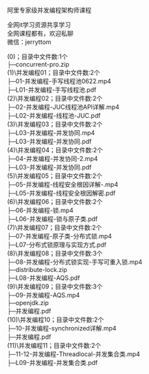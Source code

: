 阿里专家级并发编程架构师课程

全网it学习资源共享学习<br>全网课程都有，欢迎私聊<br>微信：jerryttom<br>

(0)；目录中文件数:1个<br> ├─concurrent-pro.zip<br> (1)\并发编程01；目录中文件数:2个<br> ├─01-并发编程-手写线程池0622.mp4<br> ├─L01-并发编程-手写线程池.pdf<br> (2)\并发编程02；目录中文件数:2个<br> ├─02-并发编程-JUC线程池API详解.mp4<br> ├─L02-并发编程-线程池-JUC.pdf<br> (3)\并发编程03；目录中文件数:2个<br> ├─L03-并发编程-并发协同.mp4<br> ├─L03-并发编程-并发协同.pdf<br> (4)\并发编程04；目录中文件数:2个<br> ├─04-并发编程-并发协同-2.mp4<br> ├─L03-并发编程-并发协同.pdf<br> (5)\并发编程05；目录中文件数:2个<br> ├─05-并发编程-线程安全根因详解-.mp4<br> ├─L05-并发编程-线程安全根因解密.pdf<br> (6)\并发编程06；目录中文件数:2个<br> ├─06-并发编程-锁.mp4<br> ├─L06-并发编程-锁与原子类.pdf<br> (7)\并发编程07；目录中文件数:2个<br> ├─07-并发编程-原子类-分布式锁.mp4<br> ├─L07-分布式锁原理与实现方式.pdf<br> (8)\并发编程08；目录中文件数:3个<br> ├─08-并发编程-分布式锁实现-手写可重入锁.mp4<br> ├─distribute-lock.zip<br> ├─L08-并发编程-AQS.pdf<br> (9)\并发编程09；目录中文件数:3个<br> ├─09-并发编程-AQS.mp4<br> ├─openjdk.zip<br> ├─并发编程.pdf<br> (10)\并发编程10；目录中文件数:2个<br> ├─10-并发编程-synchronized详解.mp4<br> ├─并发编程.pdf<br> (11)\并发编程11；目录中文件数:2个<br> ├─11-12-并发编程-Threadlocal-并发集合类.mp4<br> ├─L09-并发编程-并发集合类.pdf
